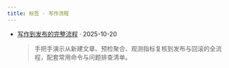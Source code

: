 ```yaml
---
title: 标签 · 写作流程
---
```


- [写作到发布的完整流程](/zh/content/tutorial-authoring-to-publish/) · 2025-10-20
  > 手把手演示从新建文章、预检聚合、观测指标复核到发布与回滚的全流程，配套常用命令与问题排查清单。
